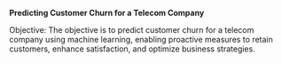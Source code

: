 **Predicting Customer Churn for a Telecom Company**

Objective:
The objective is to predict customer churn for a telecom company using machine learning, 
enabling proactive measures to retain customers, enhance satisfaction, and optimize business strategies.
